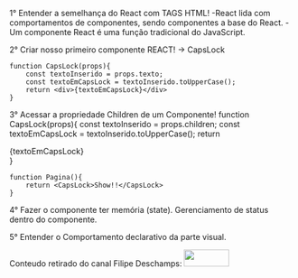 <p>1° Entender a semelhança do React com TAGS HTML!
	-React lida com comportamentos de componentes, sendo componentes a base do React.
	-Um componente React é uma função tradicional do JavaScript.

<p>2° Criar nosso primeiro componente REACT! -> CapsLock
	<CapsLock texto="Me deixa em Caps Lock por favor"/>

	function CapsLock(props){
		const textoInserido = props.texto;
		const textoEmCapsLock = textoInserido.toUpperCase();
		return <div>{textoEmCapsLock}</div>
	}

<p>3° Acessar a propriedade Children de um Componente!
	function CapsLock(props){
    	const textoInserido = props.children;
    	const textoEmCapsLock = textoInserido.toUpperCase();
    	return <div>{textoEmCapsLock}</div>
	}

	function Pagina(){
    	return <CapsLock>Show!!</CapsLock>
	}

<p>4° Fazer o componente ter memória (state). Gerenciamento de status dentro do componente.

<p>5° Entender o Comportamento declarativo da parte visual.


<p>Conteudo retirado do canal Filipe Deschamps: <a target="_blank" href="https://www.youtube.com/watch?v=aJR7f45dBNs"><img height="30" width="80" src="https://img.shields.io/badge/YouTube-FF0000?style=for-the-badge&logo=youtube&logoColor=white"></a>